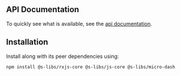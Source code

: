 ## API Documentation

To quickly see what is available, see the [api documentation](https://simontonsoftware.github.io/s-libs/rxjs-core).

## Installation

Install along with its peer dependencies using:

```shell script
npm install @s-libs/rxjs-core @s-libs/js-core @s-libs/micro-dash
```
